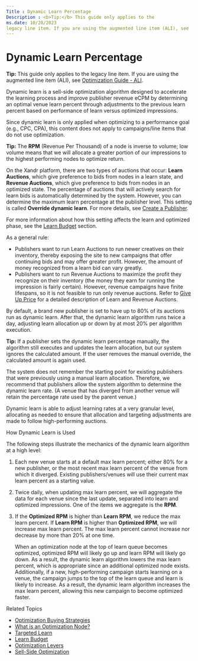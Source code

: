 ```yaml
---
Title : Dynamic Learn Percentage
Description : <b>Tip:</b> This guide only applies to the
ms.date: 10/28/2023
legacy line item. If you are using the augmented line item (ALI), see
---
```



# Dynamic Learn Percentage







<b>Tip:</b> This guide only applies to the
legacy line item. If you are using the augmented line item (ALI), see
<a href="optimization-guide-ali.md" class="xref">Optimization Guide -
ALI</a>.





Dynamic learn is a sell-side optimization algorithm designed to
accelerate the learning process and improve publisher revenue eCPM by
determining an optimal venue learn percent through adjustments to the
previous learn percent based on performance of learn versus optimized
impressions.

Since dynamic learn is only applied when optimizing to a performance
goal (e.g., CPC, CPA), this content does not apply to campaigns/line
items that do not use optimization.





<b>Tip:</b> The **RPM** (Revenue Per Thousand)
of a node is inverse to volume; low volume means that we will allocate a
greater portion of our impressions to the highest performing nodes to
optimize return.





On the Xandr platform, there are two types of
auctions that occur: **Learn Auctions**, which give preference to bids
from nodes in a learn state, and **Revenue Auctions**, which give
preference to bids from nodes in an optimized state. The percentage of
auctions that will actively search for learn bids is automatically
determined by the system. However, you can determine the maximum learn
percentage at the publisher level. This setting is called **Override
dynamic learn**. For more details, see
<a href="create-a-publisher.md" class="xref">Create a Publisher</a>.

For more information about how this setting affects the learn and
optimized phase, see the
<a href="learn-budget.md" class="xref">Learn Budget</a> section.

As a general rule:

- Publishers want to run Learn Auctions to run newer creatives on their
  inventory, thereby exposing the site to new campaigns that offer
  continuing bids and may offer greater profit. However, the amount of
  money recognized from a learn bid can vary greatly.
- Publishers want to run Revenue Auctions to maximize the profit they
  recognize on their inventory (the money they earn for running the
  impression is fairly certain). However, revenue campaigns have finite
  lifespans, so it is not feasible to run only revenue auctions. Refer
  to <a href="give-up-price.md" class="xref">Give Up Price</a> for a
  detailed description of Learn and Revenue Auctions.

By default, a brand new publisher is set to have up to 80% of its
auctions run as dynamic learn. After that, the dynamic learn algorithm
runs twice a day, adjusting learn allocation up or down by at most 20%
per algorithm execution.





<b>Tip:</b> If a publisher sets the dynamic
learn percentage manually, the algorithm still executes and updates the
learn allocation, but our system ignores the calculated amount. If the
user removes the manual override, the calculated amount is again used.





The system does not remember the starting point for existing publishers
that were previously using a manual learn allocation. Therefore, we
recommend that publishers allow the system algorithm to determine the
dynamic learn rate. (A venue that has diverged from another venue will
retain the percentage rate used by the parent venue.)

Dynamic learn is able to adjust learning rates at a very granular level,
allocating as needed to ensure that allocation and targeting adjustments
are made to follow high-performing auctions.

How Dynamic Learn is Used

The following steps illustrate the mechanics of the dynamic learn
algorithm at a high level:

1.  Each new venue starts at a default max learn percent; either 80% for
    a new publisher, or the most recent max learn percent of the venue
    from which it diverged. Existing publishers/venues will use their
    current max learn percent as a starting value.

2.  Twice daily, when updating max learn percent, we will aggregate the
    data for each venue since the last update, separated into learn and
    optimized impressions. One of the items we aggregate is the **RPM**.

3.  If the **Optimized RPM** is higher than **Learn RPM**, we reduce the
    max learn percent. If **Learn RPM** is higher than **Optimized
    RPM**, we will increase max learn percent. The max learn percent
    cannot increase nor decrease by more than 20% at one time.

    When an optimization node at the top of learn queue becomes
    optimized, optimized RPM will likely go up and learn RPM will likely
    go down. As a result, the dynamic learn algorithm lowers the max
    learn percent, which is appropriate since an additional optimized
    node exists. Additionally, if a new, high-performing campaign starts
    learning on a venue, the campaign jumps to the top of the learn
    queue and learn is likely to increase. As a result, the dynamic
    learn algorithm increases the max learn percent, allowing this new
    campaign to become optimized faster.

Related Topics

- <a href="optimization-buying-strategies.md" class="xref">Optimization
  Buying Strategies</a>
- <a href="what-is-an-optimization-node.md" class="xref">What is an
  Optimization Node?</a>
- <a href="targeted-learn.md" class="xref">Targeted Learn</a>
- <a href="learn-budget.md" class="xref">Learn Budget</a>
- <a href="optimization-levers.md" class="xref">Optimization Levers</a>
- <a href="sell-side-optimization.md" class="xref">Sell-Side
  Optimization</a>





